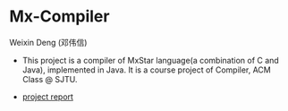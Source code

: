 # Mx-Compiler

Weixin Deng (邓伟信)

* This project is a compiler of MxStar language(a combination of C and Java), implemented in Java. It is a course project of Compiler, ACM Class @ SJTU.

* [project report](doc/report.pdf)